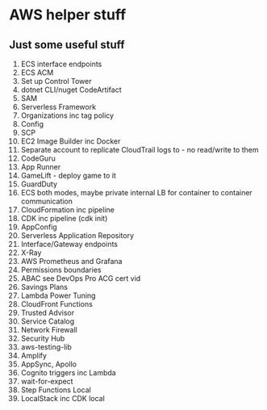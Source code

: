 # AWS helper stuff

## Just some useful stuff
1. ECS interface endpoints
2. ECS ACM
3. Set up Control Tower
4. dotnet CLI/nuget CodeArtifact
5. SAM
6. Serverless Framework
7. Organizations inc tag policy
8. Config
9. SCP
10. EC2 Image Builder inc Docker
11. Separate account to replicate CloudTrail logs to - no read/write to them
12. CodeGuru
13. App Runner
14. GameLift - deploy game to it
15. GuardDuty
16. ECS both modes, maybe private internal LB for container to container communication
17. CloudFormation inc pipeline
18. CDK inc pipeline (cdk init)
19. AppConfig
20. Serverless Application Repository
21. Interface/Gateway endpoints
22. X-Ray
23. AWS Prometheus and Grafana
24. Permissions boundaries
25. ABAC see DevOps Pro ACG cert vid
26. Savings Plans
27. Lambda Power Tuning
28. CloudFront Functions
29. Trusted Advisor
30. Service Catalog
31. Network Firewall
32. Security Hub
33. aws-testing-lib
34. Amplify
35. AppSync, Apollo
36. Cognito triggers inc Lambda
37. wait-for-expect
38. Step Functions Local
39. LocalStack inc CDK local
